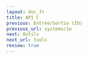 ```yaml
---
layout: doc_fr
title: API C
previous: Entrée/Sortie (IO)
previous_url: systems/io
next: Outils
next_url: tools
review: true
---
```

